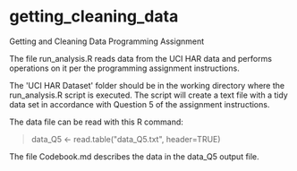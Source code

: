 # getting_cleaning_data
Getting and Cleaning Data Programming Assignment

The file run_analysis.R reads data from the UCI HAR data and performs operations on it per the programming assignment instructions.

The 'UCI HAR Dataset' folder should be in the working directory where the run_analysis.R script is executed. The script will create a text file with a tidy data set in accordance with Question 5 of the assignment instructions.

The data file can be read with this R command:

> data_Q5 <- read.table("data_Q5.txt", header=TRUE)

The file Codebook.md describes the data in the data_Q5 output file.
